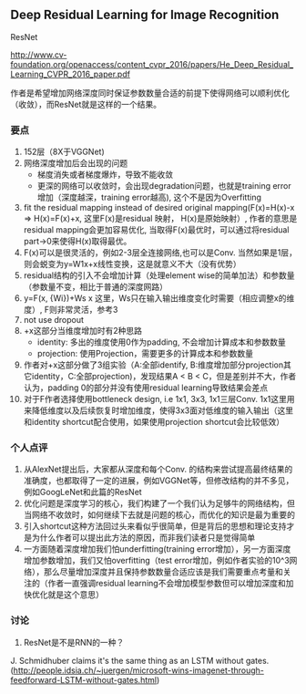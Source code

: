 ## Deep Residual Learning for Image Recognition

ResNet

http://www.cv-foundation.org/openaccess/content_cvpr_2016/papers/He_Deep_Residual_Learning_CVPR_2016_paper.pdf

作者是希望增加网络深度同时保证参数数量合适的前提下使得网络可以顺利优化（收敛），而ResNet就是这样的一个结果。

### 要点

1. 152层（8X于VGGNet)
2. 网络深度增加后会出现的问题
    * 梯度消失或者梯度爆炸，导致不能收敛
    * 更深的网络可以收敛时，会出现degradation问题，也就是training error增加（深度越深，training error越高), 这个不是因为Overfitting
2. fit the residual mapping instead of desired original mapping(F(x)=H(x)-x => H(x)=F(x)+x, 这里F(x)是residual 映射， H(x)是原始映射）, 作者的意思是residual mapping会更加容易优化, 当取得F(x)最优时，可以通过将residual part->0来使得H(x)取得最优。
3. F(x)可以是很灵活的，例如2-3层全连接网络,也可以是Conv. 当然如果是1层，则会蜕变为y=W1x+x线性变换，这是就意义不大（没有优势）
4. residual结构的引入不会增加计算（处理element wise的简单加法）和参数量（参数量不变，相比于普通的深度网路）
5. y=F(x, {Wi})+Ws x 这里，Ws只在输入输出维度变化时需要（相应调整x的维度）, F则非常灵活，参考3
6. not use dropout
7. +x这部分当维度增加时有2种思路
    * identity: 多出的维度使用0作为padding, 不会增加计算成本和参数数量
    * projection: 使用Projection，需要更多的计算成本和参数数量
8. 作者对+x这部分做了3组实验（A:全部identify, B:维度增加部分projection其它identity，C:全部projection)，发现结果A < B < C，但是差别并不大，作者认为，padding 0的部分并没有使用residual learning导致结果会差点
9. 对于F作者选择使用bottleneck design, i.e 1x1, 3x3, 1x1三层Conv. 1x1这里用来降低维度以及后续恢复时增加维度，使得3x3面对低维度的输入输出（这里和identity shortcut配合使用，如果使用projection shortcut会比较低效）

### 个人点评

1. 从AlexNet提出后，大家都从深度和每个Conv. 的结构来尝试提高最终结果的准确度，也都取得了一定的进展，例如VGGNet等，但修改结构的并不多见，例如GoogLeNet和此篇的ResNet
2. 优化问题是深度学习的核心，我们构建了一个我们认为足够牛的网络结构，但当网络不收敛时，如何继续下去就是问题的核心，而优化的知识是最为重要的
3. 引入shortcut这种方法回过头来看似乎很简单，但是背后的思想和理论支持才是为什么作者可以提出此方法的原因，而非我们读者只是觉得简单
4. 一方面随着深度增加我们怕underfitting(training error增加），另一方面深度增加参数增加，我们又怕overfitting（test error增加，例如作者实验的10^3网络），那么尽量增加深度并且保持参数数量合适应该是我们需要重点考量和关注的（作者一直强调residual learning不会增加模型参数但可以增加深度和加快优化就是这个意思）

### 讨论

1. ResNet是不是RNN的一种？

J. Schmidhuber claims it's the same thing as an LSTM without gates. (http://people.idsia.ch/~juergen/microsoft-wins-imagenet-through-feedforward-LSTM-without-gates.html)
